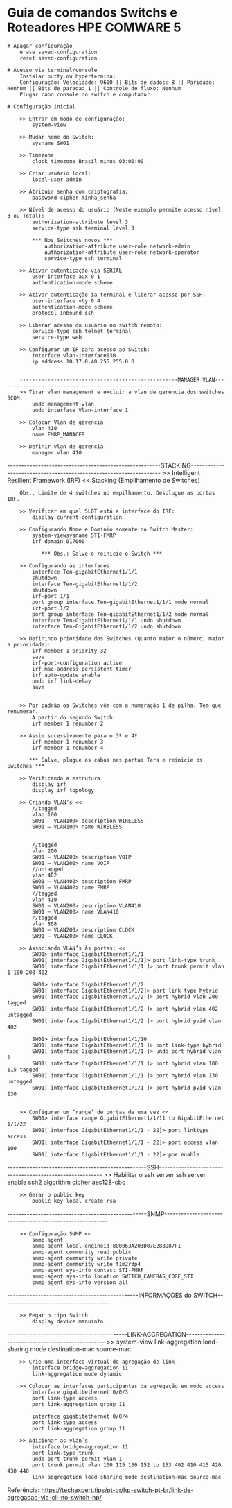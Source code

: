 # Guia de comandos Switchs e Roteadores HPE COMWARE 5
    
    # Apagar configuração
        erase saved-configuration
        reset saved-configuration

    # Acesso via terminal/console
        Instalar putty ou hyperterminal
        Configuração: Velocidade: 9600 || Bits de dados: 8 || Paridade: Nenhum || Bits de parada: 1 || Controle de fluxo: Nenhum
        Plugar cabo console no switch e computador

    # Configuração inicial

        >> Entrar em modo de configuração:
            system-view

        >> Mudar nome do Switch:
            sysname SW01

        >> Timezone
            clock timezone Brasil minus 03:00:00

        >> Criar usuário local:
            local-user admin

        >> Atribuir senha com criptografia:
            password cipher minha_senha

        >> Nível de acesso do usuário (Neste exemplo permite acesso nível 3 ou Total):
            authorization-attribute level 3
            service-type ssh terminal level 3

            *** Nos Switches novos ***
                authorization-attribute user-role network-admin
                authorization-attribute user-role network-operator
                service-type ssh terminal

        >> Ativar autenticação via SERIAL
            user-interface aux 0 1
            authentication-mode scheme

        >> Ativar autenticação ia terminal e liberar acesso por SSH:
            user-interface vty 0 4
            authentication-mode scheme
            protocol inbound ssh

        >> Liberar acesso do usuário no switch remoto:
            service-type ssh telnet terminal
            service-type web

        >> Configurar um IP para acesso ao Switch:
            interface vlan-interface130
            ip address 10.17.0.40 255.255.0.0


        ---------------------------------------------------MANAGER VLAN---------------------------------------------------------
        >> Tirar vlan management e excluir a vlan de gerencia dos switches 3COM:
            undo management-vlan
            undo interface Vlan-interface 1

        >> Colocar Vlan de gerencia
            vlan 410
            name FMRP_MANAGER

        >> Definir vlan de gerencia 
            manager vlan 410

 -------------------------------------------------------STACKING-------------------------------------------------------------------
                                    >> Intelligent Resilient Framework (IRF) <<
                                        Stacking (Empilhamento de Switches)  

        Obs.: Limite de 4 switches no empilhamento. Desplugue as portas IRF.         

        >> Verificar em qual SLOT está a interface do IRF:
            display current-configuration
        
        >> Configurando Nome e Domínio somente no Switch Master:
            system-viewsysname STI-FMRP
            irf domain 017000

               *** Obs.: Salve e reinicie o Switch ***
        
        >> Configurando as interfaces:
            interface Ten-gigabitEthernet1/1/1
            shutdown
            interface Ten-gigabitEthernet1/1/2
            shutdown
            irf-port 1/1
            port group interface Ten-gigabitEthernet1/1/1 mode normal
            irf-port 1/2
            port group interface Ten-gigabitEthernet1/1/2 mode normal
            interface Ten-GigabitEthernet1/1/1 undo shutdown
            interface Ten-GigabitEthernet1/1/2 undo shutdown

        >> Definindo prioridade dos Switches (Quanto maior o número, maior a prioridade):
            irf member 1 priority 32
            save
            irf-port-configuration active
            irf mac-address persistent timer
            irf auto-update enable
            undo irf link-delay
            save

        
        >> Por padrão os Switches vêm com a numeração 1 de pilha. Tem que renumerar.
            A partir do segundo Switch:
            irf member 1 renumber 2

        >> Assim sucessivamente para o 3º e 4º:
            irf member 1 renumber 3
            irf member 1 renumber 4

           *** Salve, plugue os cabos nas portas Tera e reinicie os Switches ***

        >> Verificando a estrutura
            display irf
            display irf topology

        >> Criando VLAN’s <<
            //tagged
            vlan 100
            SW01 – VLAN100> description WIRELESS
            SW01 – VLAN100> name WIRELESS

      
            //tagged
            vlan 200
            SW01 – VLAN200> description VOIP
            SW01 – VLAN200> name VOIP
            //untagged
            vlan 402
            SW01 – VLAN402> description FMRP
            SW01 – VLAN402> name FMRP
            //tagged
            vlan 410
            SW01 – VLAN200> description VLAN410
            SW01 – VLAN200> name VLAN410
            //tagged
            vlan 808
            SW01 – VLAN200> description CLOCK
            SW01 – VLAN200> name CLOCK

        >> Associando VLAN’s às portas: <<
            SW01> interface GigabitEthernet1/1/1
            SW01[ interface GigabitEthernet1/1/1]> port link-type trunk
            SW01[ interface GigabitEthernet1/1/1 ]> port trunk permit vlan 1 100 200 402

            SW01> interface GigabitEthernet1/1/2
            SW01[ interface GigabitEthernet1/1/2]> port link-type hybrid
            SW01[ interface GigabitEthernet1/1/2 ]> port hybrid vlan 200 tagged
            SW01[ interface GigabitEthernet1/1/2 ]> port hybrid vlan 402 untagged
            SW01[ interface GigabitEthernet1/1/2 ]> port hybrid pvid vlan 402

            SW01> interface GigabitEthernet1/1/10
            SW01[ interface GigabitEthernet1/1/1 ]> port link-type hybrid
            SW01[ interface GigabitEthernet1/1/1 ]> undo port hybrid vlan 1
            SW01[ interface GigabitEthernet1/1/1 ]> port hybrid vlan 100 115 tagged
            SW01[ interface GigabitEthernet1/1/1 ]> port hybrid vlan 130 untagged
            SW01[ interface GigabitEthernet1/1/1 ]> port hybrid pvid vlan 130


        >> Configurar um ‘range’ de portas de uma vez <<
            SW01> interface range GigabitEthernet1/1/11 to GigabitEthernet 1/1/22 
            SW01[ interface GigabitEthernet1/1/1 - 22]> port linktype access 
            SW01[ interface GigabitEthernet1/1/1 - 22]> port access vlan 100 
            SW01[ interface GigabitEthernet1/1/1 - 22]> poe enable


--------------------------------------------------SSH---------------------------------------------------------
        >> Habilitar o ssh server
            ssh server enable
            ssh2 algorithm cipher aes128-cbc
 

        >> Gerar o public key
            public key local create rsa

--------------------------------------------------SNMP---------------------------------------------------------

        >> Configuração SNMP << 
            snmp-agent
            snmp-agent local-engineid 800063A203D07E28BD87F1
            snmp-agent community read public
            snmp-agent community write private
            snmp-agent community write f1m2r3p4
            snmp-agent sys-info contact STI-FMRP
            snmp-agent sys-info location SWITCH_CAMERAS_CORE_STI
            snmp-agent sys-info version all

-----------------------------------------------INFORMAÇÕES do SWITCH---------------------------------------

        >> Pegar o tipo Switch
            display device manuinfo

-------------------------------------------LINK-AGGREGATION-------------------------------------------------
        >> system-view
            link-aggregation load-sharing mode destination-mac source-mac
        
        >> Crie uma interface virtual de agregação de link
            interface bridge-aggregation 11
            link-aggregation mode dynamic

        >> Colocar as interfaces participantes da agregação em modo access
            interface gigabitethernet 0/0/3 
            port link-type access
            port link-aggregation group 11

            interface gigabitethernet 0/0/4 
            port link-type access
            port link-aggregation group 11

        >> Adicionar as vlan´s
            interface bridge-aggregation 11
            port link-type trunk
            undo port trunk permit vlan 1
            port trunk permit vlan 100 115 130 152 to 153 402 410 415 420 430 440
            link-aggregation load-sharing mode destination-mac source-mac

              
Referência: https://techexpert.tips/pt-br/hp-switch-pt-br/link-de-agregacao-via-cli-no-switch-hp/